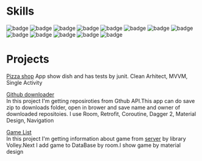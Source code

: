 # Skills 
![badge](https://img.shields.io/badge/java-orange)
![badge](https://img.shields.io/badge/kotlin-orange)
![badge](https://img.shields.io/badge/coroutine-orange)
![badge](https://img.shields.io/badge/retrofit-orange)
![badge](https://img.shields.io/badge/room-orange)
![badge](https://img.shields.io/badge/dagger_2-orange)
![badge](https://img.shields.io/badge/junit-orange)
![badge](https://img.shields.io/badge/clean_arhitect-orange)
![badge](https://img.shields.io/badge/MVVM-orange)
![badge](https://img.shields.io/badge/material_design-orange)
![badge](https://img.shields.io/badge/rest-orange)
![badge](https://img.shields.io/badge/git-orange)
![badge](https://img.shields.io/badge/gradle-orange)

# Projects

[Pizza shop](https://github.com/3REAPER/pizza-shop)
App show dish and has tests by junit. Clean Arhitect, MVVM, Single Activity

[Github downloader](https://github.com/3REAPER/github-downloader)  
In this project I'm getting reposiroties from Gthub API.This app can do save zip to downloads folder, open in brower and save name and owner of downloaded repositoies.
I use Room, Retrofit, Coroutine, Dagger 2, Material Design, Navigation

[Game List](https://github.com/3REAPER/gameList)  
In this project I'm getting information about game from [server](https://github.com/3REAPER/server) by library Volley.Next I add game to DataBase  by room.I show game by material design 
